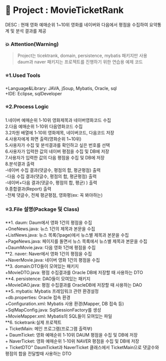 # :memo: Project : MovieTicketRank
DESC : 현재 영화 예매순위 1~10위 영화를 네이버와 다음에서 평점을 수집하여 요약통계 및 분석 결과를 제공  
  
### :boom: Attention(Warning)
> Project는 ticektrank, domain, persistence, mybatis 패키지만 사용  
daum과 naver 패키지는 프로젝트를 진행하기 위한 연습용 예제 코드
  
### :star:1.Used Tools    
+Language&Library: JAVA, jSoup, Mybatis, Oracle, sql  
+IDE: Eclipse, sqlDeveloper 
  
### :star:2.Process Logic  
1.네이버 예매순위 1-10위 영화제목과 네이버영화코드 수집  
2.다음 예매순위 1-10위 다음영화코드 수집  
3.2차원 배열에 1-10위 영화제목, 네이버코드, 다음코드 저장  
4.사용자에게 화면 출력(영화순위 1~10위)  
5.사용자가 수집 및 분석결과를 확인하고 싶은 번호를 선택  
6.사용자가 입력한 값의 네이버 평점을 수집 및 DB에 저장  
7.사용자가 입력한 값의 다음 평점을 수집 및 DB에 저장  
8.분석결과 출력  
  -네이버 수집 결과(댓글수, 평점의 합, 평균평점) 출력  
  -다음 수집 결과(댓글수, 평점의 합, 평균평점) 출력  
  -네이버+다음 결과(댓글수, 평점의 합, 평균) ) 출력  
 9.종합결과(Report) 출력  
  -전체 댓글수, 전체 평균평점, 영화평(ex: 꼭 봐야하는)  
  
### :star:3.File 설명(Package 및 Class)  
**1. daum: Daum에서 영화 1건의 평점을 수집    
     +OneNews.java: 뉴스 1건의 제목과 본문을 수집    
     +ListNews.java: 뉴스 목록(1page)에서 뉴스별 제목과 본문을 수집    
     +PageNews.java: 페이지를 돌면서 뉴스 목록에서 뉴스별 제목과 본문을 수집    
     +DaumMovie.java: 다음 영화 1건에 평점을 수집    
**2. naver: Naver에서 영화 1건의 평점을 수집    
     +NaverMovie.java: 네이버 영화 1건의 평점을 수집    
**3. domain:DTO들이 모여있는 패키지    
     +MovieDTO.java: 평점 수집결과를 Oracle DB에 저장할 때 사용하는 DTO    
**4. persistence: DAO들이 모여있는 패키지    
     +MovieDAO.java: 평점 수집결과를 OracleDB에 저장할 때 사용하는 DAO    
**5. mybatis: Mybatis 프레임워크 관련 환경설정    
     +db.properties: Oracle 접속 환경    
     +Configuration.xml: Mybatis 사용 환경(Mapper, DB 접속 등)  
     +SqlMapConfig.java: SqlSessionFactory를 생성  
     +MovieMapper.xml: Mybatis의 SQL들이 모여있는 파일  
**6. ticketrank:실제 프로젝트  
     + TicketMain: 메인 프로그램(프로그램 출력부)  
     + DaumTicket: 영화 예매순위 1-10위 DAUM 평점을 수집 및 DB에 저장  
     + NaverTicket: 영화 예매순위 1-10위 NAVER 평점을 수집 및 DB에 저장  
     + TicketDTO" DaumTicket과 NaverTicket 클래스에서 TicketMain으로 댓글수와 평점의 합을 전달할때 사용하는 DTO  
     
